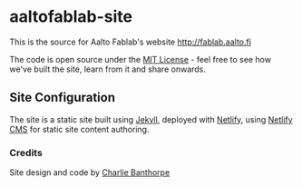 # aaltofablab-site
This is the source for Aalto Fablab's website http://fablab.aalto.fi

The code is open source under the [MIT License](https://github.com/AaltoFablab/aaltofablab-site/blob/master/LICENSE) - feel free to see how we've built the site, learn from it and share onwards.

## Site Configuration
The site is a static site built using [Jekyll](https://jekyllrb.com), deployed with [Netlify](https://www.netlify.com), using [Netlify CMS](https://github.com/netlify/netlify-cms) for static site content authoring.

### Credits
Site design and code by [Charlie Banthorpe](http://www.banthorpe.co)
